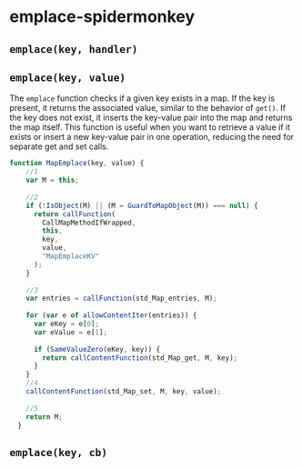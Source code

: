 # emplace-spidermonkey

## `emplace(key, handler)`

## `emplace(key, value)`
The `emplace` function checks if a given key exists in a map. If the key is present, it returns the associated value, similar to the behavior of `get()`. If the key does not exist, it inserts the key-value pair into the map and returns the map itself. This function is useful when you want to retrieve a value if it exists or insert a new key-value pair in one operation, reducing the need for separate get and set calls.

```javascript
function MapEmplace(key, value) {
    //1
    var M = this;
    
    //2
    if (!IsObject(M) || (M = GuardToMapObject(M)) === null) {
      return callFunction(      
        CallMapMethodIfWrapped, 
        this,
        key,
        value,             
        "MapEmplaceKV"
      );
    }
    
    //3
    var entries = callFunction(std_Map_entries, M);
  
    for (var e of allowContentIter(entries)) {
      var eKey = e[0];   
      var eValue = e[1];
  
      if (SameValueZero(eKey, key)) {
        return callContentFunction(std_Map_get, M, key);
      }
    }
    //4
    callContentFunction(std_Map_set, M, key, value);
    
    //5
    return M;
  }
```

## `emplace(key, cb)`
